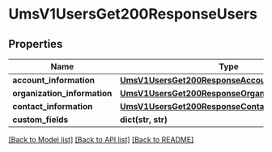 # UmsV1UsersGet200ResponseUsers

## Properties
Name | Type | Description | Notes
------------ | ------------- | ------------- | -------------
**account_information** | [**UmsV1UsersGet200ResponseAccountInformation**](UmsV1UsersGet200ResponseAccountInformation.md) |  | [optional] 
**organization_information** | [**UmsV1UsersGet200ResponseOrganizationInformation**](UmsV1UsersGet200ResponseOrganizationInformation.md) |  | [optional] 
**contact_information** | [**UmsV1UsersGet200ResponseContactInformation**](UmsV1UsersGet200ResponseContactInformation.md) |  | [optional] 
**custom_fields** | **dict(str, str)** |  | [optional] 

[[Back to Model list]](../README.md#documentation-for-models) [[Back to API list]](../README.md#documentation-for-api-endpoints) [[Back to README]](../README.md)


